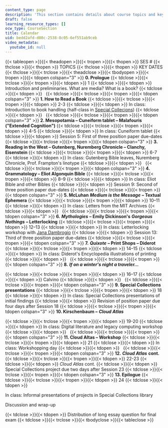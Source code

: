 ```yaml
---
content_type: page
description: 'This section contains details about course topics and key dates. '
draft: false
learning_resource_types: []
ocw_type: CourseSection
title: Calendar
uid: bedd2afd-d80c-2538-8c05-6ef551ab9ceb
video_metadata:
  youtube_id: null
---
```

{{< tableopen >}}{{< theadopen >}}{{< tropen >}}{{< thopen >}}
SES #
{{< thclose >}}{{< thopen >}}
TOPICS
{{< thclose >}}{{< thopen >}}
KEY DATES
{{< thclose >}}{{< trclose >}}{{< theadclose >}}{{< tbodyopen >}}{{< tropen >}}{{< tdopen colspan="3" >}}
**0\. Prologue**
{{< tdclose >}}{{< trclose >}}{{< tropen >}}{{< tdopen >}}
1
{{< tdclose >}}{{< tdopen >}}
Introduction and preliminaries. What are media? What is a book?
{{< tdclose >}}{{< tdopen >}}
 
{{< tdclose >}}{{< trclose >}}{{< tropen >}}{{< tdopen colspan="3" >}}
**1\. How to Read a Book**
{{< tdclose >}}{{< trclose >}}{{< tropen >}}{{< tdopen >}}
2-3
{{< tdclose >}}{{< tdopen >}}
In class: Introduction to book handling (half-class in [Special Collecions](https://libraries.mit.edu/archives/))
{{< tdclose >}}{{< tdopen >}}
 
{{< tdclose >}}{{< trclose >}}{{< tropen >}}{{< tdopen colspan="3" >}}
**2\. Mesopotamia – Cuneiform tablet – Malafouris ("Extended Cognition")**
{{< tdclose >}}{{< trclose >}}{{< tropen >}}{{< tdopen >}}
4-5
{{< tdclose >}}{{< tdopen >}}
In class: Cuneiform tablet
{{< tdclose >}}{{< tdopen >}}
Session 5: First of three position paper due-dates
{{< tdclose >}}{{< trclose >}}{{< tropen >}}{{< tdopen colspan="3" >}}
**3\. Reading in the West – Gutenberg, Nuremberg Chronicle – Clanchy, Eisenstein** 
{{< tdclose >}}{{< trclose >}}{{< tropen >}}{{< tdopen >}}
6-7
{{< tdclose >}}{{< tdopen >}}
In class: Gutenberg Bible leaves, Nuremberg Chronicle, Prof. Frampton's linotype
{{< tdclose >}}{{< tdopen >}}
 
{{< tdclose >}}{{< trclose >}}{{< tropen >}}{{< tdopen colspan="3" >}}
**4\. Grammatology – Eliot Algonquin Bible**
{{< tdclose >}}{{< trclose >}}{{< tropen >}}{{< tdopen >}}
8–9
{{< tdclose >}}{{< tdopen >}}
In class: Eliot Bible and other Bibles
{{< tdclose >}}{{< tdopen >}}
Session 9: Second of three position paper due-dates
{{< tdclose >}}{{< trclose >}}{{< tropen >}}{{< tdopen colspan="3" >}}
**5\. McLuhan** ***Medium is the Message*** **– Textual Ephemera** 
{{< tdclose >}}{{< trclose >}}{{< tropen >}}{{< tdopen >}}
10–11
{{< tdclose >}}{{< tdopen >}}
In class: Letters from the MIT Archives
{{< tdclose >}}{{< tdopen >}}
 
{{< tdclose >}}{{< trclose >}}{{< tropen >}}{{< tdopen colspan="3" >}}
**6\.** ***Mythologies*** **– Emily Dickinson's** ***Gorgeous Nothings*** **– Letterlocking** 
{{< tdclose >}}{{< trclose >}}{{< tropen >}}{{< tdopen >}}
12–13
{{< tdclose >}}{{< tdopen >}}
In class: Letterlocking workshop with [Jana Dambrogio](http://www.janadambrogio.com/#intro)
{{< tdclose >}}{{< tdopen >}}
Session 13: Third of three position paper due-dates
{{< tdclose >}}{{< trclose >}}{{< tropen >}}{{< tdopen colspan="3" >}}
**7\.** ***Quixote*** **– Print Shops – Diderot**
{{< tdclose >}}{{< trclose >}}{{< tropen >}}{{< tdopen >}}
14–15
{{< tdclose >}}{{< tdopen >}}
In class: Diderot's Encyclopedia illustrations of printing
{{< tdclose >}}{{< tdopen >}}
 
{{< tdclose >}}{{< trclose >}}{{< tropen >}}{{< tdopen colspan="3" >}}
**8\.** ***If on a winter's night a traveler…*** 

{{< tdclose >}}{{< trclose >}}{{< tropen >}}{{< tdopen >}}
16–17
{{< tdclose >}}{{< tdopen >}}
Calvino
{{< tdclose >}}{{< tdopen >}}
 
{{< tdclose >}}{{< trclose >}}{{< tropen >}}{{< tdopen colspan="3" >}}
**9\. Special Collections presentations**
{{< tdclose >}}{{< trclose >}}{{< tropen >}}{{< tdopen >}}
18
{{< tdclose >}}{{< tdopen >}}
In class: Special Collections presentations of initial findings
{{< tdclose >}}{{< tdopen >}}
Revision of position paper due four days after Session 18
{{< tdclose >}}{{< trclose >}}{{< tropen >}}{{< tdopen colspan="3" >}}
**10\. Kirschenbaum –** ***Cloud Atlas*** 

{{< tdclose >}}{{< trclose >}}{{< tropen >}}{{< tdopen >}}
19-20
{{< tdclose >}}{{< tdopen >}}
In class: Digital literature and legacy computing workshop
{{< tdclose >}}{{< tdopen >}}
 
{{< tdclose >}}{{< trclose >}}{{< tropen >}}{{< tdopen colspan="3" >}}
**11\. Cloud Altas – Workshop** 
{{< tdclose >}}{{< trclose >}}{{< tropen >}}{{< tdopen >}}
21
{{< tdclose >}}{{< tdopen >}}
In class: Workshopping day
{{< tdclose >}}{{< tdopen >}}
 
{{< tdclose >}}{{< trclose >}}{{< tropen >}}{{< tdopen colspan="3" >}}
**12\.** ***Cloud Atlas*** **cont.**
{{< tdclose >}}{{< trclose >}}{{< tropen >}}{{< tdopen >}}
22-23
{{< tdclose >}}{{< tdopen >}}
*Cloud Atlas* cont.
{{< tdclose >}}{{< tdopen >}}
Special Collections project due two days after Session 23
{{< tdclose >}}{{< trclose >}}{{< tropen >}}{{< tdopen colspan="3" >}}
**13\. Epilogue**
{{< tdclose >}}{{< trclose >}}{{< tropen >}}{{< tdopen >}}
24
{{< tdclose >}}{{< tdopen >}}

In class: Informal presentations of projects in Special Collections library

Discussion and wrap-up

{{< tdclose >}}{{< tdopen >}}
Distribution of long essay question for final exam
{{< tdclose >}}{{< trclose >}}{{< tbodyclose >}}{{< tableclose >}}